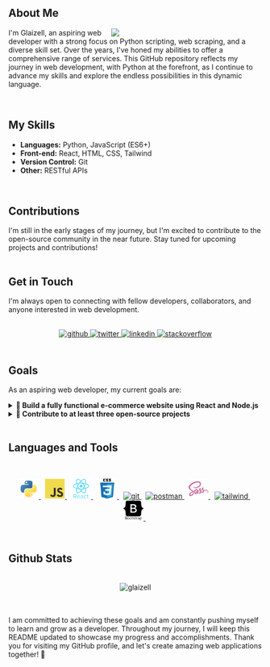 
## About Me
 <img align='right' src="https://github.com/glaizell/glaizell/assets/105622744/54ca78f4-3507-4c94-bfaf-bb452932c6e3" width="300">
  
  <p align='left'>I'm Glaizell, an aspiring web developer with a strong focus on Python scripting, web scraping, and a diverse skill set. Over the years, I've honed my abilities to offer a comprehensive range of services. This GitHub repository reflects my journey in web development, with Python at the forefront, as I continue to advance my skills and explore the endless possibilities in this dynamic language.</p>
<br/>



## My Skills

- **Languages:** Python, JavaScript (ES6+)
- **Front-end:** React, HTML, CSS, Tailwind
- **Version Control:** Git
- **Other:** RESTful APIs
<br/>


  
## Contributions

I'm still in the early stages of my journey, but I'm excited to contribute to the open-source community in the near future. Stay tuned for upcoming projects and contributions!
<br/>
<br/>


## Get in Touch

I'm always open to connecting with fellow developers, collaborators, and anyone interested in web development.
<br/>
<br/>


<div align="center">
<a href="https://github.com/glaizell" target="_blank">
<img src=https://img.shields.io/badge/github-%2324292e.svg?&style=for-the-badge&logo=github&logoColor=white alt=github style="margin-bottom: 5px;" />
</a>
<a href="https://twitter.com/https://twitter.com/_glaizell" target="_blank">
<img src=https://img.shields.io/badge/twitter-%2300acee.svg?&style=for-the-badge&logo=twitter&logoColor=white alt=twitter style="margin-bottom: 5px;" />
</a>
<a href="https://linkedin.com/in/glaizell-a-079497147" target="_blank">
<img src=https://img.shields.io/badge/linkedin-%231E77B5.svg?&style=for-the-badge&logo=linkedin&logoColor=white alt=linkedin style="margin-bottom: 5px;" />
</a>
<a href="https://stackoverflow.com/users/https://stackoverflow.com/users/20291760/glaizell" target="_blank">
<img src=https://img.shields.io/badge/stackoverflow-%23F28032.svg?&style=for-the-badge&logo=stackoverflow&logoColor=white alt=stackoverflow style="margin-bottom: 5px;" />
</a>  
</div> 
<br/>



## Goals

As an aspiring web developer, my current goals are:

<details>
  <summary><h4 style="display:inline">🎯 Build a fully functional e-commerce website using React and Node.js</h4></summary>
  
  I am eager to design and develop an end-to-end e-commerce platform that offers seamless user experiences, secure payment gateways, and intuitive product management.
</details>

<details>
  <summary><h4 style="display:inline">🎯 Contribute to at least three open-source projects</h4></summary>
  
  I believe in the power of collaboration and giving back to the community. By contributing to open-source projects, I aim to share my knowledge, improve existing tools, and learn from experienced developers.
</details>

<br/>



## Languages and Tools
<br>
<p align="center">
  <a href="https://www.python.org" target="_blank" rel="noreferrer">
    <img src="https://raw.githubusercontent.com/devicons/devicon/master/icons/python/python-original.svg" alt="python" width="40" height="40"/>
  </a>&nbsp;
   <a href="https://developer.mozilla.org/en-US/docs/Web/JavaScript" target="_blank" rel="noreferrer">
    <img src="https://raw.githubusercontent.com/devicons/devicon/master/icons/javascript/javascript-original.svg" alt="javascript" width="40" height="40"/>
  </a>&nbsp;
  <a href="https://reactjs.org/" target="_blank" rel="noreferrer">
    <img src="https://raw.githubusercontent.com/devicons/devicon/master/icons/react/react-original-wordmark.svg" alt="react" width="40" height="40"/>
  </a>&nbsp;
  <a href="https://www.w3schools.com/css/" target="_blank" rel="noreferrer">
    <img src="https://raw.githubusercontent.com/devicons/devicon/master/icons/css3/css3-original-wordmark.svg" alt="css3" width="40" height="40"/>
  </a>&nbsp;
   <a href="https://git-scm.com/" target="_blank" rel="noreferrer">
    <img src="https://www.vectorlogo.zone/logos/git-scm/git-scm-icon.svg" alt="git" width="40" height="40"/>
  </a>&nbsp;
  <a href="https://postman.com" target="_blank" rel="noreferrer">
    <img src="https://www.vectorlogo.zone/logos/getpostman/getpostman-icon.svg" alt="postman" width="40" height="40"/>
  </a>&nbsp;
  <a href="https://sass-lang.com" target="_blank" rel="noreferrer">
    <img src="https://raw.githubusercontent.com/devicons/devicon/master/icons/sass/sass-original.svg" alt="sass" width="40" height="40"/>
  </a>&nbsp;
  <a href="https://tailwindcss.com/" target="_blank" rel="noreferrer">
    <img src="https://www.vectorlogo.zone/logos/tailwindcss/tailwindcss-icon.svg" alt="tailwind" width="40" height="40"/>
  </a>&nbsp;
   <a href="https://getbootstrap.com" target="_blank" rel="noreferrer">
    <img src="https://raw.githubusercontent.com/devicons/devicon/master/icons/bootstrap/bootstrap-plain-wordmark.svg" alt="bootstrap" width="40" height="40"/>
  </a>&nbsp;
</p>
<br/>




## Github Stats
<br/>

<div align="center"><img align="center" src="https://github-readme-stats.vercel.app/api/top-langs?username=glaizell&show_icons=true&locale=en&layout=compact" alt="glaizell" /></div>
<br/>
<br/>





I am committed to achieving these goals and am constantly pushing myself to learn and grow as a developer. Throughout my journey, I will keep this README updated to showcase my progress and accomplishments. Thank you for visiting my GitHub profile, and let's create amazing web applications together! 🚀
